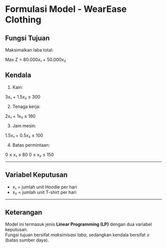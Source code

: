 # Formulasi Model - WearEase Clothing

## Fungsi Tujuan
Maksimalkan laba total:

Max Z = 80.000x₁ + 50.000x₂

## Kendala
1. Kain:

3x₁ + 1.5x₂ ≤ 300

2. Tenaga kerja:

2x₁ + 1x₂ ≤ 160

3. Jam mesin:

1.5x₁ + 0.5x₂ ≤ 100

4. Batas permintaan:

0 ≤ x₁ ≤ 80 0 ≤ x₂ ≤ 150

---

## Variabel Keputusan
- x₁ = jumlah unit Hoodie per hari  
- x₂ = jumlah unit T-shirt per hari

---

## Keterangan
Model ini termasuk jenis **Linear Programming (LP)** dengan dua variabel keputusan.  
Fungsi tujuan bersifat *maksimisasi laba*, sedangkan kendala bersifat *≤* (batas sumber daya).
